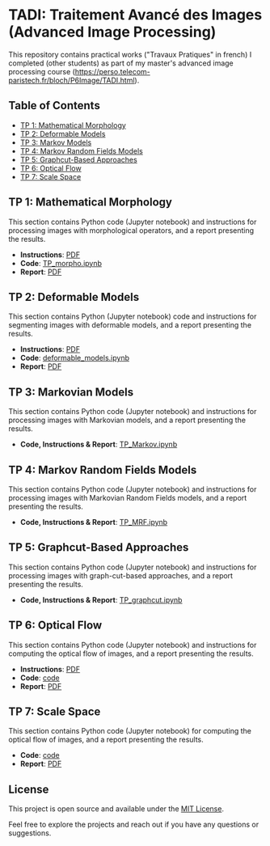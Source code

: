# TADI: Traitement Avancé des Images (Advanced Image Processing)
This repository contains practical works ("Travaux Pratiques" in french) I completed (other students) as part of my master's advanced image processing course (https://perso.telecom-paristech.fr/bloch/P6Image/TADI.html).

## Table of Contents

- [TP 1: Mathematical Morphology](#tp-1-mathematical-morphology)
- [TP 2: Deformable Models](#tp-2-deformable-models)
- [TP 3: Markov Models](#tp-3-markov-models)
- [TP 4: Markov Random Fields Models](#tp-4-markov-random-fields-models)
- [TP 5: Graphcut-Based Approaches](#tp-5-graphcut-based-approaches)
- [TP 6: Optical Flow](#tp-6-optical-flow)
- [TP 7: Scale Space](#tp-7-scale-space)

## TP 1: Mathematical Morphology
This section contains Python code (Jupyter notebook) and instructions for processing images with morphological operators, and a report presenting the results.
- **Instructions**: [PDF](https://github.com/pictoune/TADI/blob/main/TP_math_morpho/instructions_PW_math_morpho.pdf)
- **Code**: [TP_morpho.ipynb](https://github.com/pictoune/TADI/blob/main/TP_math_morpho/TP_morpho.ipynb)
- **Report**: [PDF](https://github.com/pictoune/TADI/blob/main/TP_math_morpho/report_PW_math_morpho.pdf)

## TP 2: Deformable Models
This section contains Python (Jupyter notebook) code and instructions for segmenting images with deformable models, and a report presenting the results.
- **Instructions**: [PDF](https://github.com/pictoune/TADI/blob/main/TP_deformable_models/instructions_TP_deformable_models.pdf)
- **Code**: [deformable_models.ipynb](https://github.com/pictoune/TADI/blob/main/TP_deformable_models/deformable_models.ipynb)
- **Report**: [PDF](https://github.com/pictoune/TADI/blob/main/TP_deformable_models/rapport_TP_modeles_deformables.pdf)

## TP 3: Markovian Models
This section contains Python code (Jupyter notebook) and instructions for processing images with Markovian models, and a report presenting the results.
- **Code, Instructions & Report**: [TP_Markov.ipynb](https://github.com/pictoune/TADI/blob/main/TP_Markov.ipynb)

## TP 4: Markov Random Fields Models
This section contains Python code (Jupyter notebook) and instructions for processing images with Markovian Random Fields models, and a report presenting the results.
- **Code, Instructions & Report**: [TP_MRF.ipynb](https://github.com/pictoune/TADI/blob/main/TP_MRF.ipynb)

## TP 5: Graphcut-Based Approaches
This section contains Python code (Jupyter notebook) and instructions for processing images with graph-cut-based approaches, and a report presenting the results.
- **Code, Instructions & Report**: [TP_graphcut.ipynb](https://github.com/pictoune/TADI/blob/main/TP_graphcut/TP_graphcut_part_1.ipynb)

## TP 6: Optical Flow
This section contains Python code (Jupyter notebook) and instructions for computing the optical flow of images, and a report presenting the results.
- **Instructions**: [PDF](https://github.com/pictoune/TADI/blob/main/TP_optical_flow/instructions_TP_optical_flow.pdf)
- **Code**: [code](https://github.com/pictoune/TADI/tree/main/TP_optical_flow/code)
- **Report**: [PDF](https://github.com/pictoune/TADI/blob/main/TP_optical_flow/report_TP_optical_flow.pdf)

## TP 7: Scale Space
This section contains Python code (Jupyter notebook) for computing the optical flow of images, and a report presenting the results.
- **Code**: [code](https://github.com/pictoune/TADI/tree/main/TP_scale_space/code)
- **Report**: [PDF](https://github.com/pictoune/TADI/blob/main/TP_scale_space/report_scale_space.pdf)

## License

This project is open source and available under the [MIT License](LICENSE).

Feel free to explore the projects and reach out if you have any questions or suggestions.
